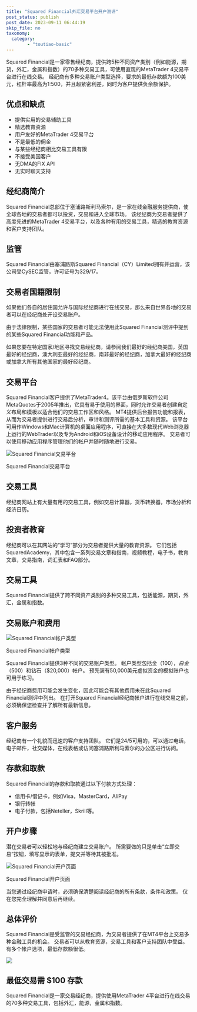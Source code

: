 ```yaml
---
title: "Squared Financial外汇交易平台开户测评"
post_status: publish
post_date: 2023-09-11 06:44:19
skip_file: no
taxonomy:
  category:
        - "toutiao-basic"
---
```


Squared Financial是一家零售经纪商，提供跨5种不同资产类别（例如能源，期货，外汇，金属和指数）的70多种交易工具，可使用直观的MetaTrader 4交易平台进行在线交易。 经纪商有多种交易账户类型选择，要求的最低存款额为100美元，杠杆率最高为1:500，并且超紧密利差，同时为客户提供负余额保护。

## 优点和缺点

- 提供实用的交易辅助工具
- 精选教育资源
- 用户友好的MetaTrader 4交易平台
- 不是最低的佣金
- 与某些经纪商相比交易工具有限
- 不接受美国客户
- 无DMA的FIX API
- 无实时聊天支持

## 经纪商简介

Squared Financial总部位于塞浦路斯利马索尔，是一家在线金融服务提供商，使全球各地的交易者都可以投资，交易和进入全球市场。 该经纪商为交易者提供了高度先进的MetaTrader 4交易平台，以及各种有用的交易工具，精选的教育资源和客户支持团队。

## 监管

Squared Financial由塞浦路斯Squared Financial（CY）Limited拥有并运营，该公司受CySEC监管，许可证号为329/17。

## 交易者国籍限制

如果他们各自的居住国允许与国际经纪商进行在线交易，那么来自世界各地的交易者可以在经纪商处开设交易账户。

由于法律限制，某些国家的交易者可能无法使用此Squared Financial测评中提到的某些Squared Financial功能和产品。

如果您要在特定国家/地区寻找交易经纪商，请参阅我们最好的经纪商美国，英国最好的经纪商，澳大利亚最好的经纪商，南非最好的经纪商，加拿大最好的经纪商或加拿大所有其他国家的最好经纪商。

## 交易平台

Squared Financial客户提供了MetaTrader4。该平台由俄罗斯软件公司MetaQuotes于2005年推出，它具有易于使用的界面，同时允许交易者创建自定义布局和模板以适合他们的交易工作区和风格。 MT4提供后台报告功能和报表，从而为交易者提供进行交易后分析，审计和测评所需的基本工具和资源。 该平台可用作Windows和Mac计算机的桌面应用程序，可直接在大多数现代Web浏览器上运行的WebTrader以及专为Android和iOS设备设计的移动应用程序。 交易者可以使用移动应用程序管理他们的帐户并随时随地进行交易。

![Squared Financial交易平台](https://cdn.fendou.la/funstoutiao/2020/11/SquaredFinancial-Review-Trading-Platform-1024x409.jpg "Squared Financial交易平台")

Squared Financial交易平台

## 交易工具

经纪商网站上有大量有用的交易工具，例如交易计算器，货币转换器，市场分析和经济日历。

## 投资者教育

经纪商可以在其网站的“学习”部分为交易者提供大量的教育资源。 它们包括SquaredAcademy，其中包含一系列交易文章和指南，视频教程，电子书，教育文章，交易指南，词汇表和FAQ部分。

## 交易工具

Squared Financial提供了跨不同资产类别的多种交易工具，包括能源，期货，外汇，金属和指数。

## 交易账户和费用

![Squared Financial帐户类型](https://cdn.fendou.la/funstoutiao/2020/11/SquaredFinancial-Review-Account-Types-617x1024.jpg "Squared Financial帐户类型")

Squared Financial帐户类型

Squared Financial提供3种不同的交易账户类型。 帐户类型包括金（$100），白金（$500）和钻石（$20,000）帐户。 预先装有50,000美元虚拟资金的模拟账户也可用于练习。

由于经纪商费用可能会发生变化，因此可能会有其他费用未在此Squared Financial测评中列出。 在打开Squared Financial经纪商帐户进行在线交易之前，必须确保您检查并了解所有最新信息。

## 客户服务

经纪商有一个礼貌而迅速的客户支持团队。 它们是24/5可用的，可以通过电话，电子邮件，社交媒体，在线表格或访问塞浦路斯利马索尔的办公区进行访问。

## 存款和取款

Squared Financial的存款和取款通过以下付款方式处理：

- 信用卡/借记卡，例如Visa，MasterCard，AliPay
- 银行转帐
- 电子付款，包括Neteller，Skrill等。

## 开户步骤

潜在交易者可以轻松地与经纪商建立交易账户。 所需要做的只是单击“立即交易”按钮，填写显示的表单，提交并等待其被批准。

![Squared Financial开户页面](https://cdn.fendou.la/funstoutiao/2020/11/SquaredFinancial-Review-Account-Opening-Page-404x1024.jpg "Squared Financial开户页面")

Squared Financial开户页面

当您通过经纪商申请时，必须确保清楚阅读经纪商的所有条款，条件和政策。 仅在您完全理解并同意后再继续。

## 总体评价

Squared Financial是受监管的交易经纪商，为交易者提供了在MT4平台上交易多种金融工具的机会。 交易者可以从教育资源，交易工具和客户支持团队中受益。 有多个帐户选项，最低存款额很低。

![](https://cdn.fendou.la/funstoutiao/2020/11/Squared-Financial-Logo.png)

## 最低交易需 $100 存款

Squared Financial是一家交易经纪商，提供使用MetaTrader 4平台进行在线交易的70多种交易工具，包括外汇，能源，金属和指数。
